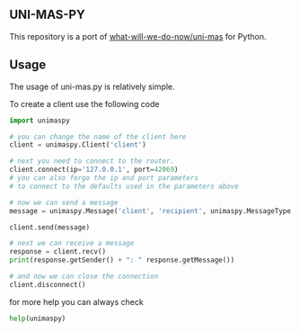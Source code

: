 ## UNI-MAS-PY

This repository is a port of [what-will-we-do-now/uni-mas](https://github.com/what-will-we-do-now/uni-mas) for Python.

## Usage

The usage of uni-mas.py is relatively simple.

To create a client use the following code

```python
import unimaspy

# you can change the name of the client here
client = unimaspy.Client('client')

# next you need to connect to the router.
client.connect(ip='127.0.0.1', port=42069)
# you can also forgo the ip and port parameters
# to connect to the defaults used in the parameters above

# now we can send a message
message = unimaspy.Message('client', 'recipient', unimaspy.MessageType.USER_MSG, 'Hello')

client.send(message)

# next we can receive a message
response = client.recv()
print(response.getSender() + ": " response.getMessage())

# and now we can close the connection
client.disconnect()
```

for more help you can always check 
```python
help(unimaspy)
```